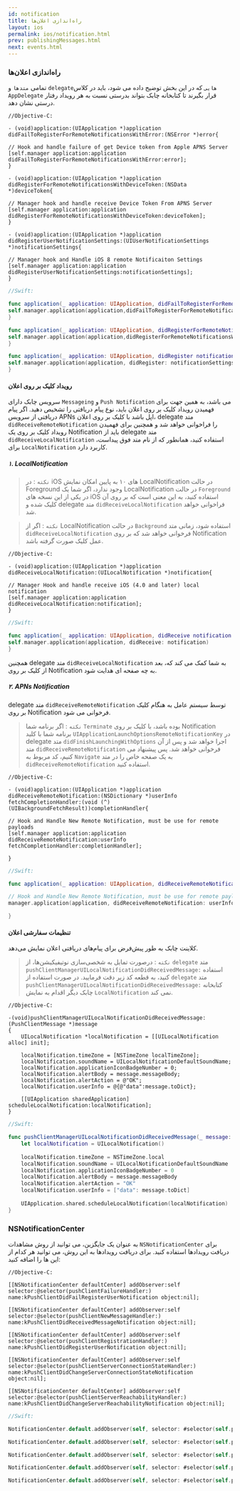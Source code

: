 ```yaml
---
id: notification
title: راه‌اندازی اعلان‌ها
layout: ios
permalink: ios/notification.html
prev: publishingMessages.html
next: events.html
---
```


### راه‌اندازی اعلان‌ها

تمامی `متدها` و `delegateهایی` که در این بخش توضیح داده می شود، باید در کلاس `AppDelegate` قرار بگیرند تا کتابخانه چابک بتواند بدرستی نسبت به هر رویداد رفتار درستی نشان دهد.

```objc
//Objective-C:

- (void)application:(UIApplication *)application didFailToRegisterForRemoteNotificationsWithError:(NSError *)error{

// Hook and handle failure of get Device token from Apple APNS Server
[self.manager application:application didFailToRegisterForRemoteNotificationsWithError:error];
}

- (void)application:(UIApplication *)application didRegisterForRemoteNotificationsWithDeviceToken:(NSData *)deviceToken{

// Manager hook and handle receive Device Token From APNS Server
[self.manager application:application didRegisterForRemoteNotificationsWithDeviceToken:deviceToken];
}

- (void)application:(UIApplication *)application didRegisterUserNotificationSettings:(UIUserNotificationSettings *)notificationSettings{

// Manager hook and Handle iOS 8 remote Notificaiton Settings
[self.manager application:application didRegisterUserNotificationSettings:notificationSettings];
}

```

```swift
//Swift:

func application(_ application: UIApplication, didFailToRegisterForRemoteNotificationsWithError error: Error) {
self.manager.application(application,didFailToRegisterForRemoteNotificationsWithError: error)
}

func application(_ application: UIApplication, didRegisterForRemoteNotificationsWithDeviceToken deviceToken: Data) {
self.manager.application(application,didRegisterForRemoteNotificationsWithDeviceToken: deviceToken)
}

func application(_ application: UIApplication, didRegister notificationSettings: UIUserNotificationSettings) {
self.manager.application(application, didRegister: notificationSettings)
}
```

#### رویداد کلیک بر روی اعلان
سرویس چابک دارای `Messageing` و `Push Notification`  می باشد،‌ به همین جهت برای فهمیدن رویداد کلیک بر روی اعلان باید، نوع پیام دریافتی را تشخیص دهید. اگر پیام دریافتی از سرویس APNs اپل باشد با کلیک بر روی اعلان، delegate متد `didReceiveRemoteNotification` را فراخوانی خواهد شد و همچنین برای فهمیدن رویداد کلیک بر روی یک Notification باید از delegate متد `didReceiveLocalNotification` استفاده کنید، همانطور که از نام متد فوق پیداست، برای `LocalNotification` کاربرد دارد.

##### ۱. LocalNotification

> `نکته` : در iOS های ۱۰ به پایین امکان نمایش LocalNotification در حالت
> Foreground وجود ندارد، اگر شما یک LocalNotification در حالت `Foreground`
> در یکی از این نسخه های iOS استفاده کنید، به این معنی است که بر روی آن
> کلیک شده و delegate متد `didReceiveLocalNotification` فراخوانی خواهد شد.

> `نکته` : اگر از LocalNotification در حالت `Background` استفاده شود، زمانی
> متد `didReceiveLocalNotification` فرخوانی خواهد شد که بر روی
> Notification عمل کلیک صورت گرفته باشد.

```objc
//Objective-C:

- (void)application:(UIApplication *)application didReceiveLocalNotification:(UILocalNotification *)notification{

// Manager Hook and handle receive iOS (4.0 and later) local notification
[self.manager application:application didReceiveLocalNotification:notification];
}
```

```swift
//Swift:

func application(_ application: UIApplication, didReceive notification: UILocalNotification) {
self.manager.application(application, didReceive: notification)
}
```

همچنین  delegate متد `didReceiveLocalNotification` به شما کمک می کند که، بعد از کلیک بر روی Notification به چه صفحه ای هدایت شود.

##### ۲. ‌APNs Notification

delegate متد `didReceiveRemoteNotification` توسط سیستم عامل به هنگام کلیک بر روی Notification فرخوانی می شود. 

> `نکته` : اگر برنامه شما `Terminate` بوده باشد، با کلیک بر روی
> Notification برنامه شما با کلید
> `UIApplicationLaunchOptionsRemoteNotificationKey` در delegate متد
> `didFinishLaunchingWithOptions` اجرا خواهد شد و پس از آن متد
> `didReceiveRemoteNotification` فرخوانی خواهد شد. پس پیشنهاد می کنیم،
> کد مربوط به `Navigate` به یک صفحه خاص را در متد
> `didReceiveRemoteNotification` استفاده کنید.

```objc
//Objective-C:

- (void)application:(UIApplication *)application didReceiveRemoteNotification:(NSDictionary *)userInfo fetchCompletionHandler:(void (^)(UIBackgroundFetchResult))completionHandler{

// Hook and Handle New Remote Notification, must be use for remote payloads
[self.manager application:application didReceiveRemoteNotification:userInfo fetchCompletionHandler:completionHandler];

}
```
```swift
//Swift:

func application(_ application: UIApplication, didReceiveRemoteNotification userInfo: [AnyHashable : Any], fetchCompletionHandler completionHandler: @escaping (UIBackgroundFetchResult) -> Void) {

// Hook and Handle New Remote Notification, must be use for remote payloads
manager.application(application, didReceiveRemoteNotification: userInfo, fetchCompletionHandler: completionHandler)

}
```

#### تنظیمات سفارشی اعلان

 کلاینت چابک به طور پیش‌فرض برای پیام‌های دریافتی اعلان نمایش می‌دهد.
> `نکته` : درصورت تمایل به شخصی‌سازی نوتیفیکیشن‌ها، از `delegate` متد
> `pushClientManagerUILocalNotificationDidReceivedMessage:` استفاده کنید، به قطعه کد زیر دقت فرمایید. در صورت استفاده از `delegate` متد `pushClientManagerUILocalNotificationDidReceivedMessage:` کتابخانه چابک دیگر اقدام به نمایش `LocalNotification` نمی کند.

``` objc
//Objective-C:

-(void)pushClientManagerUILocalNotificationDidReceivedMessage:(PushClientMessage *)message
{
    UILocalNotification *localNotification = [[UILocalNotification alloc] init];
    
    localNotification.timeZone = [NSTimeZone localTimeZone];
    localNotification.soundName = UILocalNotificationDefaultSoundName;
    localNotification.applicationIconBadgeNumber = 0;
    localNotification.alertBody = message.messageBody;
    localNotification.alertAction = @"OK";
    localNotification.userInfo = @{@"data":message.toDict};
    
    [[UIApplication sharedApplication] scheduleLocalNotification:localNotification];
}
```
```swift
//Swift:

func pushClientManagerUILocalNotificationDidReceivedMessage(_ message: PushClientMessage) {
    let localNotification = UILocalNotification()
        
    localNotification.timeZone = NSTimeZone.local
    localNotification.soundName = UILocalNotificationDefaultSoundName
    localNotification.applicationIconBadgeNumber = 0
    localNotification.alertBody = message.messageBody
    localNotification.alertAction = "OK"
    localNotification.userInfo = ["data": message.toDict]
        
    UIApplication.shared.scheduleLocalNotification(localNotification)
}
```

### NSNotificationCenter

به عنوان یک جایگزین، می توانید از روش مشاهدات `NSNotificationCenter` برای دریافت رویدادها استفاده کنید. برای دریافت رویدادها به این روش، می توانید هر کدام از این ها را اضافه کنید:

```objc
//Objective-C:

[[NSNotificationCenter defaultCenter] addObserver:self selector:@selector(pushClientFailureHandler:) name:kPushClientDidFailRegisterUserNotification object:nil];

[[NSNotificationCenter defaultCenter] addObserver:self selector:@selector(pushClientNewMessageHandler:) name:kPushClientDidReceivedMessageNotification object:nil];

[[NSNotificationCenter defaultCenter] addObserver:self selector:@selector(pushClientRegistrationHandler:) name:kPushClientDidRegisterUserNotification object:nil];

[[NSNotificationCenter defaultCenter] addObserver:self selector:@selector(pushClientServerConnectionStateHandler:) name:kPushClientDidChangeServerConnectionStateNotification object:nil];

[[NSNotificationCenter defaultCenter] addObserver:self selector:@selector(pushClientServerReachabilityHandler:) name:kPushClientDidChangeServerReachabilityNotification object:nil];
```
```swift
//Swift:

NotificationCenter.default.addObserver(self, selector: #selector(self.pushClientFailureHandler), name: kPushClientDidFailRegisterUserNotification, object: nil)

NotificationCenter.default.addObserver(self, selector: #selector(self.pushClientNewMessageHandler), name: kPushClientDidReceivedMessageNotification, object: nil)

NotificationCenter.default.addObserver(self, selector: #selector(self.pushClientRegistrationHandler), name: kPushClientDidRegisterUserNotification, object: nil)

NotificationCenter.default.addObserver(self, selector: #selector(self.pushClientServerConnectionStateHandler), name: kPushClientDidChangeServerConnectionStateNotification, object: nil)

NotificationCenter.default.addObserver(self, selector: #selector(self.pushClientServerReachabilityHandler), name: kPushClientDidChangeServerReachabilityNotification, object: nil)
```
